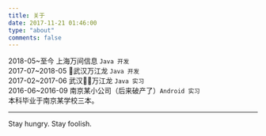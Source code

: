 ```yaml
---
title: 关于
date: 2017-11-21 01:46:00
type: "about"
comments: false
---
```


2018-05~至今    上海万间信息 `Java 开发`  
2017-07~2018-05 武汉万江龙 `Java 开发`   
2017-02~2017-06 武汉万江龙 `Java 实习`  
2016-06~2016-09 南京某小公司（后来破产了）`Android 实习`  
本科毕业于南京某学校三本。  

---

Stay hungry. Stay foolish.  
